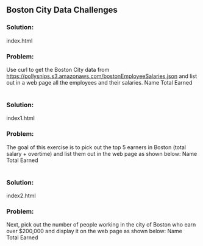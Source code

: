 ## Boston City Data Challenges

### Solution:  
index.html

### Problem: 
Use curl to get the Boston City data from https://pollysnips.s3.amazonaws.com/bostonEmployeeSalaries.json and list out in a web page all the employees and their salaries.
Name
Total Earned   
&nbsp;  

### Solution:  
index1.html
### Problem:  
The goal of this exercise is to pick out the top 5 earners in Boston (total salary + overtime) and list them out in the web page as shown below:
Name
Total Earned      
&nbsp;  

### Solution:
index2.html
### Problem:
Next, pick out the number of people working in the city of Boston who earn over $200,000 and display it on the web page as shown below: 
Name     
Total Earned      
&nbsp;  

